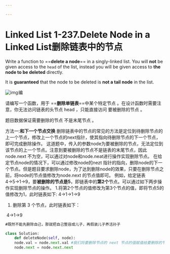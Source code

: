 ```yaml
---

---
```


# Linked List 1-237.Delete Node in a Linked List删除链表中的节点

Write a function to ==**delete a node**== in a singly-linked list. You will **not** be given access to the `head` of the list, instead you will be given access to **the node to be deleted** directly.

It is **guaranteed** that the node to be deleted is **not a tail node** in the list.



![img](https://img-blog.csdnimg.cn/c54e6d462f01480cae9cf42c233325df.png)![点击并拖拽以移动](data:image/gif;base64,R0lGODlhAQABAPABAP///wAAACH5BAEKAAAALAAAAAABAAEAAAICRAEAOw==)编



请编写一个函数，用于 ==**删除单链表**==中某个特定节点 。在设计函数时需要注意，你无法访问链表的头节点 head ，只能直接访问 要被删除的节点 。

题目数据保证需要删除的节点 不是末尾节点 。



方法一:**和下一个节点交换**
删除链表中的节点的常见的方法是定位到待删除节点的上一个节点，修改上一个节点的next指针，使其指向待删除节点的下一个节点，即可完成删除操作。
这道题中，传入的参数node为要被删除的节点，无法定位到该节点的上一个节点。注意到要被删除的节点不是链表的末尾节点，因此 node.next 不为空，可以通过对node和node.neat进行操作实现删除节点。
在给定节点node的情况下，可以通过修改node的nezt 指针的指向，删除node的下一个节点。但是题目要求删除node，为了达到删除node的效果，只要在删除节点之前，将node的节点值修改为node.next 的节点值即可。
例如，给定链表4→5→1→9，要**被删除的节点是5**，即链表中的**第2个**节点。可以通过如下两步操作实现删除节点的操作。
1.将第2个节点的值修改为第3个节点的值，即将节点5的值修改为1，此时链表如下:
 		4→1→1→9

1. 删除第 3 个节点，此时链表如下：

​		4→1→9



```java
#既然不能先删除自己，那就把自己整容成儿子，再假装儿子养活孙子
```

```python
class Solution:
    def deleteNode(self, node):
	node.val = node.next.val #我们将要删除节点的 next 节点的值赋值给要删除的节点，转而去删除 next 节点，从而达成目的。
	node.next = node.next.next
```
